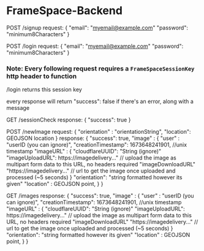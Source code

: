 # FrameSpace-Backend


POST /signup
request: {
    "email": "myemail@example.com"
    "password": "minimum8Characters"
}

POST /login
request: {
"email": "myemail@example.com"
"password": "minimum8Characters"
}

### Note: Every following request requires a `FrameSpaceSessionKey` http header to function
/login  returns this session key

every response will return "success": false if there's an error,
along with a message

GET /sessionCheck
response: {
    "success": true
}

POST /newImage 
request: {
    "orientation" : "orientationString",
    "location": GEOJSON location
}
response: {
    "success": true,
    "image" : {
        "user" : "userID (you can ignore)",
        "creationTimestamp": 1673648241901, //unix timestamp
        "imageURL" : {
            "cloudflareUUID": "String (ignore)"
            "imageUploadURL": https://imagedelivery..." // upload the image as multipart form data to this URL, no headers required
            "imageDownloadURL" "https://imagedelivery..." // url to get the image once uploaded and processed (~5 seconds)
        }
        "orientation": "string formatted however its given"
        "location" : GEOJSON point,
    }
}

GET /images 
response: {
"success": true,
"image" : {
"user" : "userID (you can ignore)",
"creationTimestamp": 1673648241901, //unix timestamp
"imageURL" : {
"cloudflareUUID": "String (ignore)"
"imageUploadURL": https://imagedelivery..." // upload the image as multipart form data to this URL, no headers required
"imageDownloadURL" "https://imagedelivery..." // url to get the image once uploaded and processed (~5 seconds)
}
"orientation": "string formatted however its given"
"location" : GEOJSON point,
}
}